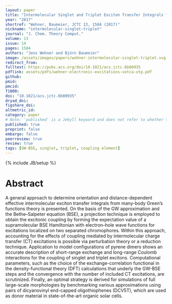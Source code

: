 ```yaml
---
layout: paper
title: "Intermolecular Singlet and Triplet Exciton Transfer Integrals from Many-Body Green’s Functions Theory"
year: "2017"
shortref: "Wehner, Baumeier, JCTC 13, 1584 (2017)"
nickname: "intermolecular-singlet-triplet"
journal: "J. Chem. Theory Comput."
volume: 13
issue: 14
pages: 1584 
authors: "Jens Wehner and Björn Baumeier"
image: /assets/images/papers/wehner-intermolecular-singlet-triplet.svg
redirect_from: 
fulltext: https://pubs.acs.org/doi/10.1021/acs.jctc.6b00935
pdflink: assets/pdfs/wehner-electronic-excitations-votca-xtp.pdf
github: 
pmid: 
pmcid: 
f1000: 
doi: "10.1021/acs.jctc.6b00935"
dryad_doi: 
figshare_doi: 
altmetric_id: 
category: paper
# Note: 'published' is a Jekyll keyword and does not refer to whether the paper is published, but rather to whether this Markdown should be part of the rendered site.
published: true
preprint: false
embargo: false	
peerreview: true
review: true
tags: [GW-BSE, singlet, triplet, coupling element]
---
```

{% include JB/setup %}

# Abstract 

A general approach to determine orientation and distance-dependent effective intermolecular exciton transfer integrals from many-body Green’s functions theory is presented. On the basis of the GW approximation and the Bethe–Salpeter equation (BSE), a projection technique is employed to obtain the excitonic coupling by forming the expectation value of a supramolecular BSE Hamiltonian with electron–hole wave functions for excitations localized on two separated chromophores. Within this approach, accounting for the effects of coupling mediated by intermolecular charge transfer (CT) excitations is possible via perturbation theory or a reduction technique. Application to model configurations of pyrene dimers shows an accurate description of short-range exchange and long-range Coulomb interactions for the coupling of singlet and triplet excitons. Computational parameters, such as the choice of the exchange-correlation functional in the density-functional theory (DFT) calculations that underly the GW-BSE steps and the convergence with the number of included CT excitations, are scrutinized. Finally, an optimal strategy is derived for simulations of full large-scale morphologies by benchmarking various approximations using pairs of dicyanovinyl end-capped oligothiophenes (DCV5T), which are used as donor material in state-of-the-art organic solar cells.
